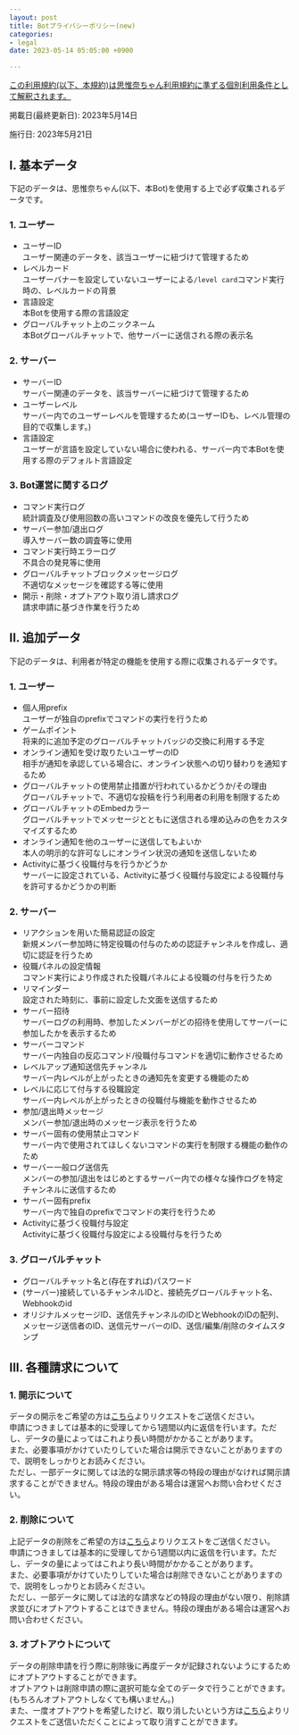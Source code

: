 ```yaml
---
layout: post
title: Botプライバシーポリシー(new)
categories:
- legal
date: 2023-05-14 05:05:00 +0900

---
```

<u>この利用規約(以下、本規約)は[思惟奈ちゃん利用規約]({{site.url}}/legal/new-tos)に準ずる個別利用条件として解釈されます。</u>

掲載日(最終更新日): 2023年5月14日

施行日: 2023年5月21日

## I. 基本データ

下記のデータは、思惟奈ちゃん(以下、本Bot)を使用する上で必ず収集されるデータです。

### 1. ユーザー

- ユーザーID<br>ユーザー関連のデータを、該当ユーザーに紐づけて管理するため
- レベルカード<br>ユーザーバナーを設定していないユーザーによる`/level card`コマンド実行時の、レベルカードの背景
- 言語設定<br>本Botを使用する際の言語設定
- グローバルチャット上のニックネーム<br>本Botグローバルチャットで、他サーバーに送信される際の表示名

### 2. サーバー

- サーバーID<br>サーバー関連のデータを、該当サーバーに紐づけて管理するため
- ユーザーレベル<br>サーバー内でのユーザーレベルを管理するため(ユーザーIDも、レベル管理の目的で収集します。)
- 言語設定<br>ユーザーが言語を設定していない場合に使われる、サーバー内で本Botを使用する際のデフォルト言語設定

### 3. Bot運営に関するログ

- コマンド実行ログ<br>統計調査及び使用回数の高いコマンドの改良を優先して行うため
- サーバー参加/退出ログ<br>導入サーバー数の調査等に使用
- コマンド実行時エラーログ<br>不具合の発見等に使用
- グローバルチャットブロックメッセージログ<br>不適切なメッセージを確認する等に使用
- 開示・削除・オプトアウト取り消し請求ログ<br>請求申請に基づき作業を行うため

## II. 追加データ

下記のデータは、利用者が特定の機能を使用する際に収集されるデータです。

### 1. ユーザー

- 個人用prefix<br>ユーザーが独自のprefixでコマンドの実行を行うため
- ゲームポイント<br>将来的に追加予定のグローバルチャットバッジの交換に利用する予定
- オンライン通知を受け取りたいユーザーのID<br>相手が通知を承認している場合に、オンライン状態への切り替わりを通知するため
- グローバルチャットの使用禁止措置が行われているかどうか/その理由<br>グローバルチャットで、不適切な投稿を行う利用者の利用を制限するため
- グローバルチャットのEmbedカラー<br>グローバルチャットでメッセージとともに送信される埋め込みの色をカスタマイズするため
- オンライン通知を他のユーザーに送信してもよいか<br>本人の明示的な許可なしにオンライン状況の通知を送信しないため
- Activityに基づく役職付与を行うかどうか<br>サーバーに設定されている、Activityに基づく役職付与設定による役職付与を許可するかどうかの判断

### 2. サーバー

- リアクションを用いた簡易認証の設定<br>新規メンバー参加時に特定役職の付与のための認証チャンネルを作成し、適切に認証を行うため
- 役職パネルの設定情報<br>コマンド実行により作成された役職パネルによる役職の付与を行うため
- リマインダー<br>設定された時刻に、事前に設定した文面を送信するため
- サーバー招待<br>サーバーログの利用時、参加したメンバーがどの招待を使用してサーバーに参加したかを表示するため
- サーバーコマンド<br>サーバー内独自の反応コマンド/役職付与コマンドを適切に動作させるため
- レベルアップ通知送信先チャンネル<br>サーバー内レベルが上がったときの通知先を変更する機能のため
- レベルに応じて付与する役職設定<br>サーバー内レベルが上がったときの役職付与機能を動作させるため
- 参加/退出時メッセージ<br>メンバー参加/退出時のメッセージ表示を行うため
- サーバー固有の使用禁止コマンド<br>サーバー内で使用されてほしくないコマンドの実行を制限する機能の動作のため
- サーバー一般ログ送信先<br>メンバーの参加/退出をはじめとするサーバー内での様々な操作ログを特定チャンネルに送信するため
- サーバー固有prefix<br>サーバー内で独自のprefixでコマンドの実行を行うため
- Activityに基づく役職付与設定<br>Activityに基づく役職付与設定による役職付与を行うため

### 3. グローバルチャット

- グローバルチャット名と(存在すれば)パスワード
- (サーバー)接続しているチャンネルIDと、接続先グローバルチャット名、Webhookのid
- オリジナルメッセージID、送信先チャンネルのIDとWebhookのIDの配列、メッセージ送信者のID、送信元サーバーのID、送信/編集/削除のタイムスタンプ

## III. 各種請求について

### 1. 開示について

データの開示をご希望の方は[こちら](https://forms.gle/8S1tixm3eEpo8sgU8)よりリクエストをご送信ください。<br>申請につきましては基本的に受理してから1週間以内に返信を行います。ただし、データの量によってはこれより長い時間がかかることがあります。<br>また、必要事項がかけていたりしていた場合は開示できないことがありますので、説明をしっかりとお読みください。<br>ただし、一部データに関しては法的な開示請求等の特段の理由がなければ開示請求することができません。特段の理由がある場合は運営へお問い合わせください。

### 2. 削除について

上記データの削除をご希望の方は[こちら](https://forms.gle/nmVP2Ry8w71eCuws5)よりリクエストをご送信ください。<br>申請につきましては基本的に受理してから1週間以内に返信を行います。ただし、データの量によってはこれより長い時間がかかることがあります。<br>また、必要事項がかけていたりしていた場合は削除できないことがありますので、説明をしっかりとお読みください。<br>ただし、一部データに関しては法的な請求などの特段の理由がない限り、削除請求並びにオプトアウトすることはできません。特段の理由がある場合は運営へお問い合わせください。

### 3. オプトアウトについて

データの削除申請を行う際に削除後に再度データが記録されないようにするためにオプトアウトすることができます。<br>
オプトアウトは削除申請の際に選択可能な全てのデータで行うことができます。(もちろんオプトアウトしなくても構いません。)<br>また、一度オプトアウトを希望したけど、取り消したいという方は[こちら](https://forms.gle/zLgyecUc8aHFR8R78)よりリクエストをご送信いただくことによって取り消すことができます。